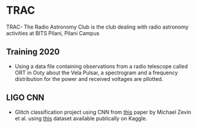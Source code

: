 # TRAC
TRAC- The Radio Astronomy Club is the club dealing with radio astronomy activities at BITS Pilani, Pilani Campus
## Training 2020
- Using a data file containing observations from a radio telescope called ORT in Ooty about the Vela Pulsar, a spectrogram and a frequency distribution for the power and received voltages are pllotted.
## LIGO CNN
- Glitch classification project using CNN from [this](https://arxiv.org/abs/1611.04596) paper by Michael Zevin et al. using [this](https://www.kaggle.com/tentotheminus9/gravity-spy-gravitational-waves) dataset available publically on Kaggle.
